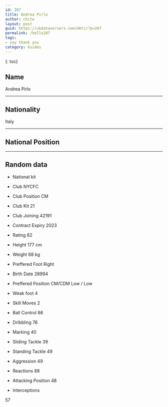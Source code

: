 ```yaml
---
id: 287
title: Andrea Pirlo
author: chito
layout: post
guid: https://ukdataservers.com/mbti/?p=287
permalink: /hello287
tags:
- say thank you
category: Guides
---
```



{: toc}

## Name  
Andrea Pirlo 

* * *

## Nationality  
Italy 

* * *

## National Position 

* * *

## Random data 

  * National kit 
  * Club 
NYCFC 

  * Club Position 
CM 

  * Club Kit 
21 

  * Club Joining 
42191 

  * Contract Expiry 
2023 

  * Rating 
82 

  * Height 
177 cm 

  * Weight 
68 kg 

  * Preffered Foot 
Right 

  * Birth Date 
28994 

  * Preffered Position 
CM/CDM Low / Low 

  * Weak foot 
4 

  * Skill Moves 
2 

  * Ball Control 
86 

  * Dribbling 
76 

  * Marking 
40 

  * Sliding Tackle 
39 

  * Standing Tackle 
49 

  * Aggression 
49 

  * Reactions 
88 

  * Attacking Position 
48 

  * Interceptions 

57